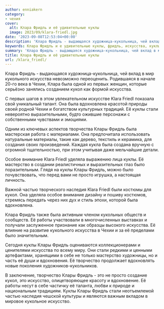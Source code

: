 ```yaml
---
author: enniakern
category:
- чехия
cover:
  alt: Клара Фридль и её удивительные куклы
  image: 2023/09/klara-friedl.jpg
date: '2023-09-08T12:53:04+00:00'
description: 'Клара Фридль - выдающаяся художница-кукольница, чей вклад в мир кукольного искусства невозможно переоценить. Родившаяся в начале 20-го века в Чехии,...'
keywords: Клара Фридль и е удивительные куклы, фридль, искусства, куклы, клары, клара, чехии, кукол, klara, friedl, стали, кукольного, первых, вдохновлена, особое, внимание
summary: 'Клара Фридль - выдающаяся художница-кукольница, чей вклад в мир кукольного искусства невозможно переоценить. Родившаяся в начале 20-го века в Чехии,...'
title: Клара Фридль и её удивительные куклы
url: /klara_friedl/
---
```


Клара Фридль \- выдающаяся художница-кукольница, чей вклад в мир кукольного искусства невозможно переоценить. Родившаяся в начале 20-го века в Чехии, Клара была одной из первых женщин, которые серьёзно занялись созданием кукол как формой искусства.

С первых шагов в этом увлекательном искусстве Klara Friedl показала свой уникальный талант. Она была вдохновлена красотой природы своей родной Чехии и богатством культурных традиций. Её куклы стали невероятно выразительными, будто ожившие персонажи с собственными чувствами и эмоциями.

Одним из ключевых аспектов творчества Клары Фридль была мастерская работа с материалами. Она предпочитала использовать натуральные материалы, такие как дерево, текстиль и керамика, для создания своих произведений. Каждая кукла была создана вручную с огромной тщательностью, при этом учитывая даже мельчайшие детали.

Особое внимание Klara Friedl уделяла выражению лица куклы. Её мастерство в создании реалистичных и выразительных глаз было поразительным. Глядя на куклы Клары Фридль, можно было почувствовать, что перед вами не просто игрушка, а настоящая личность.

Важной частью творческого наследия Klara Friedl были костюмы для кукол. Она уделяла особое внимание дизайну и пошиву костюмов, стремясь передать через них дух и стиль эпохи, которой была вдохновлена.

Клара Фридль также была активным членом кукольных обществ и сообществ. Её работы участвовали в многочисленных выставках и получали заслуженное признание как образцы высокого искусства. Её влияние на развитие кукольного искусства в Чехии и за её пределами было значительным.

Сегодня куклы Клары Фридль оцениваются коллекционерами и ценителями искусства по всему миру. Они стали редкими и ценными артефактами, хранящими в себе не только мастерство художницы, но и часть её души и вдохновения. Её творчество продолжает вдохновлять новые поколения художников-кукольников.

В заключение, творчество Клары Фридль \- это не просто создание кукол, это искусство, олицетворяющее красоту и вдохновение. Её работы несут в себе частичку её таланта, любви к природе и национальным традициям. Куклы Клары Фридль стали неотъемлемой частью наследия чешской культуры и являются важным вкладом в мировое кукольное искусство.